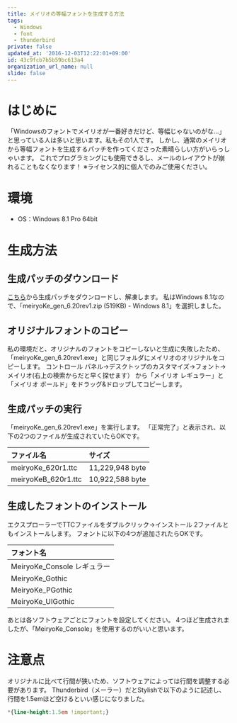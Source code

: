 ```yaml
---
title: メイリオの等幅フォントを生成する方法
tags:
  - Windows
  - font
  - thunderbird
private: false
updated_at: '2016-12-03T12:22:01+09:00'
id: 43c9fcb7b5b59bc613a4
organization_url_name: null
slide: false
---
```

# はじめに
「Windowsのフォントでメイリオが一番好きだけど、等幅じゃないのがな…」と思っている人は多いと思います。私もその1人です。
しかし、通常のメイリオから等幅フォントを生成するパッチを作ってくださった素晴らしい方がいらっしゃいます。
これでプログラミングにも使用できるし、メールのレイアウトが崩れることもなくなります！
※ライセンス的に個人でのみご使用ください。

# 環境
- OS：Windows 8.1 Pro 64bit

# 生成方法
## 生成パッチのダウンロード
[こちら](http://www.geocities.jp/meir000/meiryoKe/)から生成パッチをダウンロードし、解凍します。
私はWindows 8.1なので、「meiryoKe_gen_6.20rev1.zip (519KB) - Windows 8.1」を選択しました。

## オリジナルフォントのコピー
私の環境だと、オリジナルのフォントをコピーしないと生成に失敗したため、「meiryoKe_gen_6.20rev1.exe」と同じフォルダにメイリオのオリジナルをコピーします。
コントロール パネル→デスクトップのカスタマイズ→フォント→メイリオ(右上の検索からだと早く探せます）
から「メイリオ レギュラー」と「メイリオ ボールド」をドラッグ&ドロップしてコピーします。

## 生成パッチの実行
「meiryoKe_gen_6.20rev1.exe」を実行します。
「正常完了」と表示され、以下の2つのファイルが生成されていたらOKです。

| ファイル名 | サイズ |
|:---|:---|
|meiryoKe_620r1.ttc|11,229,948 byte|
|meiryoKeB_620r1.ttc|10,922,588 byte|

## 生成したフォントのインストール
エクスプローラーでTTCファイルをダブルクリック→インストール
2ファイルともインストールします。
フォントに以下の4つが追加されたらOKです。

|フォント名|
|:---|
|MeiryoKe_Console レギュラー|
|MeiryoKe_Gothic|
|MeiryoKe_PGothic|
|MeiryoKe_UIGothic|

あとは各ソフトウェアごとにフォントを設定してください。
4つほど生成されましたが、「MeiryoKe_Console」を使用するのがいいと思います。

# 注意点
オリジナルに比べて行間が狭いため、ソフトウェアによっては行間を調整する必要があります。
Thunderbird（メーラー）だとStylishで以下のように記述し、行間を1.5emほど空けるといい感じになりました。

``` css
*{line-height:1.5em !important;}
```
